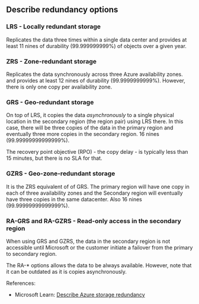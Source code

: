 ## Describe redundancy options

### LRS - Locally redundant storage

Replicates the data three times within a single data center and provides at least 11 nines of durability (99.999999999%) of objects over a given year.

### ZRS - Zone-redundant storage

Replicates the data synchronously across three Azure availability zones. and provides at least 12 nines of durability (99.9999999999%). However, there is only one copy per availability zone.

### GRS - Geo-redundant storage

On top of LRS, it copies the data _asynchronously_ to a single physical location in the secondary region (the region pair) using LRS there. In this case, there will be three copies of the data in the primary region and eventually three more copies in the secondary region. 16 nines (99.99999999999999%).

The recovery point objective (RPO) - the copy delay - is typically less than 15 minutes, but there is no SLA for that.

### GZRS - Geo-zone-redundant storage

It is the ZRS equivalent of of GRS. The primary region will have one copy in each of three availability zones and the Secondary region will eventually have three copies in the same datacenter. Also 16 nines (99.99999999999999%).

### RA-GRS and RA-GZRS - Read-only access in the secondary region

When using GRS and GZRS, the data in the secondary region is not accessible until Microsoft or the customer initiate a failover from the primary to secondary region.

The RA-* options allows the data to be always available. However, note that it can be outdated as it is copies asynchronously.

References:

* Microsoft Learn: [Describe Azure storage redundancy](https://learn.microsoft.com/en-us/training/modules/describe-azure-storage-services/3-redundancy)
